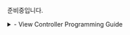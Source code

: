 준비중입니다.


<details> 
<summary> - View Controller Programming Guide</summary>
- [The Role Of View Controllers]()
</details>